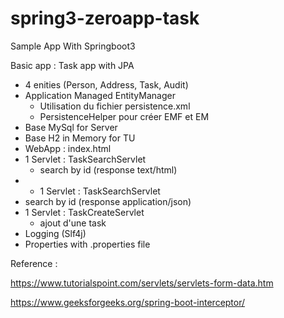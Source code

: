 # spring3-zeroapp-task
Sample App With Springboot3

Basic app : Task app with JPA
- 4 enities (Person, Address, Task, Audit)
- Application Managed EntityManager
  - Utilisation du fichier persistence.xml
  - PersistenceHelper pour créer EMF et EM
- Base MySql for Server
- Base H2 in Memory for TU
- WebApp : index.html
- 1 Servlet : TaskSearchServlet
    - search by id (response text/html)
- - 1 Servlet : TaskSearchServlet
- search by id (response application/json)
- 1 Servlet : TaskCreateServlet
    - ajout d'une task
- Logging (Slf4j)
- Properties with .properties file

Reference :

https://www.tutorialspoint.com/servlets/servlets-form-data.htm

https://www.geeksforgeeks.org/spring-boot-interceptor/
